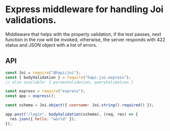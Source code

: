 # Express middleware for handling Joi validations.

Middleware that helps with the property validation, if the test passes, next function in the row will be invoked, otherwise, the server responds with 422 status and JSON object with a list of errors.

## API

```js
const Joi = require("@hapi/joi");
const { bodyValidation } = require("hapi-joi-express");
// also available: { paramsValidation, queryValidation }

const express = require("express");
const app = express();

const schema = Joi.object({ username: Joi.string().required() });

app.post("/login", bodyValidation(schema), (req, res) => {
  res.json({ hello: "world" });
});
```
